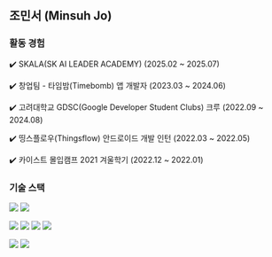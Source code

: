 ## 조민서 (Minsuh Jo)

### 활동 경험
✔️ SKALA(SK AI LEADER ACADEMY) (2025.02 ~ 2025.07)

✔️ 창업팀 - 타임밤(Timebomb) 앱 개발자 (2023.03 ~ 2024.06)

✔️ 고려대학교 GDSC(Google Developer Student Clubs) 크루 (2022.09 ~ 2024.08)

✔️ 띵스플로우(Thingsflow) 안드로이드 개발 인턴 (2022.03 ~ 2022.05)

✔️ 카이스트 몰입캠프 2021 겨울학기 (2022.12 ~ 2022.01)

### 기술 스택

<img src="https://img.shields.io/badge/C++-00599C?style=flat-square&logo=cplusplus&logoColor=white"/>    <img src="https://img.shields.io/badge/python-3776AB?style=flat-square&logo=python&logoColor=white"/>


<img src="https://img.shields.io/badge/Kotlin-7F52FF?style=flat-square&logo=kotlin&logoColor=white"/>    <img src="https://img.shields.io/badge/Android-34A853?style=flat-square&logo=android&logoColor=white"/>    <img src="https://img.shields.io/badge/Dart-0175C2?style=flat-square&logo=dart&logoColor=white"/>    <img src="https://img.shields.io/badge/Flutter-02569B?style=flat-square&logo=flutter&logoColor=white"/>


<img src="https://img.shields.io/badge/Javascript-F7DF1E?style=flat-square&logo=javascript&logoColor=black"/>    <img src="https://img.shields.io/badge/React-61DAFB?style=flat-square&logo=react&logoColor=black"/>
